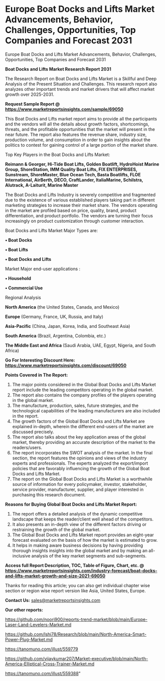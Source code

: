 # Europe Boat Docks and Lifts Market Advancements, Behavior, Challenges, Opportunities, Top Companies and Forecast 2031
 Europe Boat Docks and Lifts Market Advancements, Behavior, Challenges, Opportunities, Top Companies and Forecast 2031

<strong>Boat Docks and Lifts Market Research Report 2031</strong>

The Research Report on Boat Docks and Lifts Market is a Skillful and Deep Analysis of the Present Situation and Challenges. This research report also analyzes other important trends and market drivers that will affect market growth over 2025-2031.

<strong>Request Sample Report @ <a href=https://www.marketreportsinsights.com/sample/69050>https://www.marketreportsinsights.com/sample/69050</a></strong>

This Boat Docks and Lifts market report aims to provide all the participants and the vendors will all the details about growth factors, shortcomings, threats, and the profitable opportunities that the market will present in the near future. The report also features the revenue share, industry size, production volume, and consumption in order to gain insights about the politics to contest for gaining control of a large portion of the market share.

Top Key Players in the Boat Docks and Lifts Market:

<strong>Reimann & Georger, Hi-Tide Boat Lifts, Golden Boatlift, HydroHoist Marine Group, ShoreStation, IMM Quality Boat Lifts, FIX ENTERPRISES, Sunstream, ShoreMaster, Blue Ocean Tech, Basta Boatlifts, FLOE International, AirBerth, DECO, CraftLander, ItaliaMarine, Schilstra, Alutrack, A-Laiturit, Marine Master</strong>

The Boat Docks and Lifts Industry is severely competitive and fragmented due to the existence of various established players taking part in different marketing strategies to increase their market share. The vendors operating in the market are profiled based on price, quality, brand, product differentiation, and product portfolio. The vendors are turning their focus increasingly on product customization through customer interaction.

Boat Docks and Lifts Market Major Types are:

<strong>• Boat Docks

• Boat Lifts

• Boat Docks and Lifts</strong>

Market Major end-user applications :

<strong>• Household

• Commercial Use</strong>

Regional Analysis

</u><strong><b>North America</b></strong> (the United States, Canada, and Mexico)

<strong><b>Europe </b></strong>(Germany, France, UK, Russia, and Italy)

<strong><b>Asia-Pacific</b></strong> (China, Japan, Korea, India, and Southeast Asia)

<strong><b>South America</b></strong> (Brazil, Argentina, Colombia, etc.)

<strong><b>The Middle East and Africa</b></strong> (Saudi Arabia, UAE, Egypt, Nigeria, and South Africa)

<strong>Go For Interesting Discount Here: <a href=https://www.marketreportsinsights.com/discount/69050>https://www.marketreportsinsights.com/discount/69050</a></strong>

<strong>Points Covered in The Report:</strong>
<ol>
  <li>The major points considered in the Global Boat Docks and Lifts Market report include the leading competitors operating in the global market.</li>
  <li>The report also contains the company profiles of the players operating in the global market.</li>
  <li>The manufacture, production, sales, future strategies, and the technological capabilities of the leading manufacturers are also included in the report.</li>
  <li>The growth factors of the Global Boat Docks and Lifts Market are explained in-depth, wherein the different end-users of the market are discussed precisely.</li>
  <li>The report also talks about the key application areas of the global market, thereby providing an accurate description of the market to the readers/users.</li>
  <li>The report incorporates the SWOT analysis of the market. In the final section, the report features the opinions and views of the industry experts and professionals. The experts analyzed the export/import policies that are favorably influencing the growth of the Global Boat Docks and Lifts Market.</li>
  <li>The report on the Global Boat Docks and Lifts Market is a worthwhile source of information for every policymaker, investor, stakeholder, service provider, manufacturer, supplier, and player interested in purchasing this research document.</li>
</ol>
<strong>Reasons for Buying Global Boat Docks and Lifts Market Report:</strong>

<ol>
  <li>The report offers a detailed analysis of the dynamic competitive landscape that keeps the reader/client well ahead of the competitors.</li>
  <li>It also presents an in-depth view of the different factors driving or restraining the growth of the global market.</li>
  <li>The Global Boat Docks and Lifts Market report provides an eight-year forecast evaluated on the basis of how the market is estimated to grow.</li>
  <li>It helps in making aware business decisions by having providing thorough insights insights into the global market and by making an all-inclusive analysis of the key market segments and sub-segments.</li>
</ol>
<strong>Access full Report Description, TOC, Table of Figure, Chart, etc. @ <a href=https://www.marketreportsinsights.com/industry-forecast/boat-docks-and-lifts-market-growth-and-size-2021-69050>https://www.marketreportsinsights.com/industry-forecast/boat-docks-and-lifts-market-growth-and-size-2021-69050</a></strong>


Thanks for reading this article; you can also get individual chapter wise section or region wise report version like Asia, United States, Europe.

<strong>Contact Us:</strong>
sales@marketreportsinsights.com

<strong>Our other reports:</strong>

<a href=https://github.com/noori900/reports-trend-market/blob/main/Europe-Laser-Land-Levelers-Market.md>https://github.com/noori900/reports-trend-market/blob/main/Europe-Laser-Land-Levelers-Market.md</a>

<a href=https://github.com/Ishi78/Research/blob/main/North-America-Smart-Power-Plug-Market.md>https://github.com/Ishi78/Research/blob/main/North-America-Smart-Power-Plug-Market.md</a>

<a href=https://tanomuno.com/illust/559779>https://tanomuno.com/illust/559779</a>

<a href=https://github.com/vijaykumar207/Market-executive/blob/main/North-America-Elliptical-Cross-Trainer-Market.md>https://github.com/vijaykumar207/Market-executive/blob/main/North-America-Elliptical-Cross-Trainer-Market.md</a>

<a href=https://tanomuno.com/illust/559388>https://tanomuno.com/illust/559388</a>"
